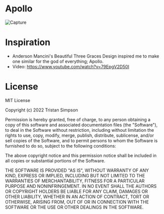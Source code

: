 # Apollo
![Capture](https://user-images.githubusercontent.com/75189508/201453347-ef8d050e-75f6-4701-b96a-a7c0d86db66e.PNG)

# Inspiration
- Anderson Mancini's Beautiful Three Graces Design inspired me to make one similar for the god of everything; Apollo.
- Video: https://www.youtube.com/watch?v=79EpgV2D50I

# License
MIT License

Copyright (c) 2022 Tristan Simpson

Permission is hereby granted, free of charge, to any person obtaining a copy of this software and associated documentation files (the "Software"), to deal in the Software without restriction, including without limitation the rights to use, copy, modify, merge, publish, distribute, sublicense, and/or sell copies of the Software, and to permit persons to whom the Software is furnished to do so, subject to the following conditions:

The above copyright notice and this permission notice shall be included in all copies or substantial portions of the Software.

THE SOFTWARE IS PROVIDED "AS IS", WITHOUT WARRANTY OF ANY KIND, EXPRESS OR IMPLIED, INCLUDING BUT NOT LIMITED TO THE WARRANTIES OF MERCHANTABILITY, FITNESS FOR A PARTICULAR PURPOSE AND NONINFRINGEMENT. IN NO EVENT SHALL THE AUTHORS OR COPYRIGHT HOLDERS BE LIABLE FOR ANY CLAIM, DAMAGES OR OTHER LIABILITY, WHETHER IN AN ACTION OF CONTRACT, TORT OR OTHERWISE, ARISING FROM, OUT OF OR IN CONNECTION WITH THE SOFTWARE OR THE USE OR OTHER DEALINGS IN THE SOFTWARE.
